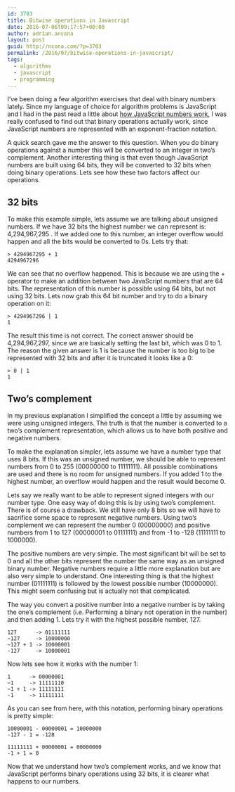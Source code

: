 ```yaml
---
id: 3703
title: Bitwise operations in Javascript
date: 2016-07-06T09:17:57+00:00
author: adrian.ancona
layout: post
guid: http://ncona.com/?p=3703
permalink: /2016/07/bitwise-operations-in-javascript/
tags:
  - algorithms
  - javascript
  - programming
---
```

I&#8217;ve been doing a few algorithm exercises that deal with binary numbers lately. Since my language of choice for algorithm problems is JavaScript and I had in the past read a little about [how JavaScript numbers work](http://ncona.com/2015/01/javascript-numbers/), I was really confused to find out that binary operations actually work, since JavaScript numbers are represented with an exponent-fraction notation.

A quick search gave me the answer to this question. When you do binary operations against a number this will be converted to an integer in two&#8217;s complement. Another interesting thing is that even though JavaScript numbers are built using 64 bits, they will be converted to 32 bits when doing binary operations. Lets see how these two factors affect our operations.

<!--more-->

## 32 bits

To make this example simple, lets assume we are talking about unsigned numbers. If we have 32 bits the highest number we can represent is: 4,294,967,295 . If we added one to this number, an integer overflow would happen and all the bits would be converted to 0s. Lets try that:

```
> 4294967295 + 1
4294967296
```

We can see that no overflow happened. This is because we are using the + operator to make an addition between two JavaScript numbers that are 64 bits. The representation of this number is possible using 64 bits, but not using 32 bits. Lets now grab this 64 bit number and try to do a binary operation on it:

```
> 4294967296 | 1
1
```

The result this time is not correct. The correct answer should be 4,294,967,297, since we are basically setting the last bit, which was 0 to 1. The reason the given answer is 1 is because the number is too big to be represented with 32 bits and after it is truncated it looks like a 0:

```
> 0 | 1
1
```

## Two&#8217;s complement

In my previous explanation I simplified the concept a little by assuming we were using unsigned integers. The truth is that the number is converted to a two&#8217;s complement representation, which allows us to have both positive and negative numbers.

To make the explanation simpler, lets assume we have a number type that uses 8 bits. If this was an unsigned number, we should be able to represent numbers from 0 to 255 (00000000 to 11111111). All possible combinations are used and there is no room for unsigned numbers. If you added 1 to the highest number, an overflow would happen and the result would become 0.

Lets say we really want to be able to represent signed integers with our number type. One easy way of doing this is by using two&#8217;s complement. There is of course a drawback. We still have only 8 bits so we will have to sacrifice some space to represent negative numbers. Using two&#8217;s complement we can represent the number 0 (00000000) and positive numbers from 1 to 127 (00000001 to 01111111) and from -1 to -128 (11111111 to 1000000).

The positive numbers are very simple. The most significant bit will be set to 0 and all the other bits represent the number the same way as an unsigned binary number. Negative numbers require a little more explanation but are also very simple to understand. One interesting thing is that the highest number (01111111) is followed by the lowest possible number (10000000). This might seem confusing but is actually not that complicated.

The way you convert a positive number into a negative number is by taking the one&#8217;s complement (i.e. Performing a binary not operation in the number) and then adding 1. Lets try it with the highest possible number, 127.

```
127      -> 01111111
~127     -> 10000000
~127 + 1 -> 10000001
-127     -> 10000001
```

Now lets see how it works with the number 1:

```
1      -> 00000001
~1     -> 11111110
~1 + 1 -> 11111111
-1     -> 11111111
```

As you can see from here, with this notation, performing binary operations is pretty simple:

```
10000001 - 00000001 = 10000000
-127 - 1 = -128

11111111 + 00000001 = 00000000
-1 + 1 = 0
```

Now that we understand how two&#8217;s complement works, and we know that JavaScript performs binary operations using 32 bits, it is clearer what happens to our numbers.
